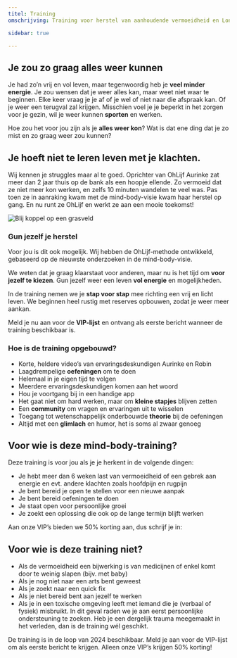 ```yaml
---
titel: Training
omschrijving: Training voor herstel van aanhoudende vermoeidheid en Long Covid

sidebar: true

---
```


<script>
  import Image from '$lib/components/Image.svelte'
  import TrainingForm from '$lib/components/TrainingForm.svelte'
</script>

## Je zou zo graag alles weer kunnen
Je had zo’n vrij en vol leven, maar tegenwoordig heb je **veel minder energie**. Je zou wensen dat je weer alles kan, maar weet niet waar te beginnen.
Elke keer vraag je je af of je wel of niet naar die afspraak kan. Of je weer een terugval zal krijgen.
Misschien voel je je beperkt in het zorgen voor je gezin, wil je weer kunnen **sporten** en werken.

Hoe zou het voor jou zijn als je **alles weer kon**? Wat is dat ene ding dat je zo mist en zo graag weer zou kunnen?

## Je hoeft niet te leren leven met je klachten.
Wij kennen je struggles maar al te goed. Oprichter van OhLijf Aurinke zat meer dan 2 jaar thuis op de bank als een hoopje ellende. Zo vermoeid dat ze niet meer kon werken, en zelfs 10 minuten wandelen te veel was. 
Pas toen ze in aanraking kwam met de mind-body-visie kwam haar herstel op gang. En nu runt ze OhLijf en werkt ze aan een mooie toekomst!

<Image class="image" name='pages/blij-grasveld' sizes={[400,800,1200]} base={800} alt='Blij koppel op een grasveld' />


### Gun jezelf je herstel
Voor jou is dit ook mogelijk. Wij hebben de OhLijf-methode ontwikkeld, gebaseerd op de nieuwste onderzoeken in de mind-body-visie.

We weten dat je graag klaarstaat voor anderen, maar nu is het tijd om **voor jezelf te kiezen**. Gun jezelf weer een leven **vol energie** en mogelijkheden.

In de training nemen we je **stap voor stap** mee richting een vrij en licht leven. We beginnen heel rustig met reserves opbouwen, zodat je weer meer aankan.

Meld je nu aan voor de **VIP-lijst** en ontvang als eerste bericht wanneer de training beschikbaar is.

<TrainingForm />

### Hoe is de training opgebouwd?
- Korte, heldere video’s van ervaringsdeskundigen Aurinke en Robin
- Laagdrempelige **oefeningen** om te doen
- Helemaal in je eigen tijd te volgen
- Meerdere ervaringsdeskundigen komen aan het woord
- Hou je voortgang bij in een handige app
- Het gaat niet om hard werken, maar om **kleine stapjes** blijven zetten
- Een **community** om vragen en ervaringen uit te wisselen
- Toegang tot wetenschappelijk onderbouwde **theorie** bij de oefeningen
- Altijd met een **glimlach** en humor, het is soms al zwaar genoeg


## Voor wie is deze mind-body-training?
Deze training is voor jou als je je herkent in de volgende dingen:
- Je hebt meer dan 6 weken last van vermoeidheid of een gebrek aan energie en evt. andere klachten zoals hoofdpijn en rugpijn
- Je bent bereid je open te stellen voor een nieuwe aanpak
- Je bent bereid oefeningen te doen
- Je staat open voor persoonlijke groei
- Je zoekt een oplossing die ook op de lange termijn blijft werken

Aan onze VIP’s bieden we 50% korting aan, dus schrijf je in:


## Voor wie is deze training niet?
- Als de vermoeidheid een bijwerking is van medicijnen of enkel komt door te weinig slapen (bijv. met baby)
- Als je nog niet naar een arts bent geweest
- Als je zoekt naar een quick fix
- Als je niet bereid bent aan jezelf te werken
- Als je in een toxische omgeving leeft met iemand die je (verbaal of fysiek) misbruikt. In dit geval raden we je aan eerst persoonlijke ondersteuning te zoeken. Heb je een dergelijk trauma meegemaakt in het verleden, dan is de training wél geschikt. 

De training is in de loop van 2024 beschikbaar. Meld je aan voor de VIP-lijst om als eerste bericht te krijgen. Alleen onze VIP’s krijgen 50% korting!

<TrainingForm />